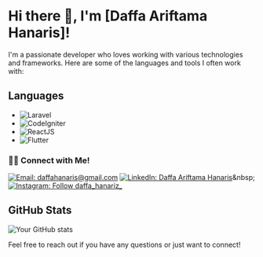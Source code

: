 <!-- Header -->
# Hi there 👋, I'm [Daffa Ariftama Hanaris]!

<!-- Introduction -->
I'm a passionate developer who loves working with various technologies and frameworks. Here are some of the languages and tools I often work with:

<!-- Languages -->
## Languages
- ![Laravel](https://img.shields.io/badge/-Laravel-FF2D20?logo=laravel&logoColor=white&style=flat)
- ![CodeIgniter](https://img.shields.io/badge/-CodeIgniter-EF4223?logo=codeigniter&logoColor=white&style=flat)
- ![ReactJS](https://img.shields.io/badge/-ReactJS-61DAFB?logo=react&logoColor=white&style=flat)
- ![Flutter](https://img.shields.io/badge/-Flutter-02569B?logo=flutter&logoColor=white&style=flat)

<!-- About Me / Additional Information -->
### 🤝🏻 Connect with Me!
[![Email: daffahanaris@gmail.com](https://img.shields.io/badge/-daffahanaris@gmail.com-D14836?style=flat&logo=Gmail&logoColor=white)](mailto:daffahanaris@gmail.com)
[![LinkedIn: Daffa Ariftama Hanaris](https://img.shields.io/badge/-LinkedIn-blue?style=flat&logo=Linkedin&logoColor=white&link=https://www.linkedin.com/in/daffa-ariftama-hanaris-557b83254/)]([https://www.linkedin.com/in/farkhanmaul/](https://www.linkedin.com/in/daffa-ariftama-hanaris-557b83254/))&nbsp;
[![Instagram: Follow daffa_hanariz_](https://img.shields.io/badge/-Instagram-E4405F?style=flat&logo=Instagram&logoColor=white)](https://www.instagram.com/daffa_hanariz/)&nbsp; 

<!-- GitHub Stats -->
## GitHub Stats
![Your GitHub stats](https://github-readme-stats.vercel.app/api?username=Vinsmoke-Tech&show_icons=true&theme=radical)

<!-- Footer -->
Feel free to reach out if you have any questions or just want to connect!

